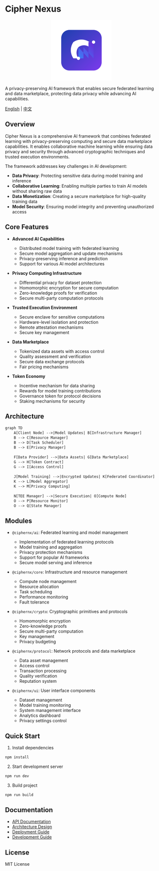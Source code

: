 # Cipher Nexus

<div align="center">
  <img src="docs/assets/logo.svg" width="200" height="200" alt="Cipher Nexus Logo">
</div>

A privacy-preserving AI framework that enables secure federated learning and data marketplace, protecting data privacy while advancing AI capabilities.

[English](README.md) | [中文](README_CN.md)

## Overview

Cipher Nexus is a comprehensive AI framework that combines federated learning with privacy-preserving computing and secure data marketplace capabilities. It enables collaborative machine learning while ensuring data privacy and security through advanced cryptographic techniques and trusted execution environments.

The framework addresses key challenges in AI development:
- **Data Privacy**: Protecting sensitive data during model training and inference
- **Collaborative Learning**: Enabling multiple parties to train AI models without sharing raw data
- **Data Monetization**: Creating a secure marketplace for high-quality training data
- **Model Security**: Ensuring model integrity and preventing unauthorized access

## Core Features

- **Advanced AI Capabilities**
  - Distributed model training with federated learning
  - Secure model aggregation and update mechanisms
  - Privacy-preserving inference and prediction
  - Support for various AI model architectures

- **Privacy Computing Infrastructure**
  - Differential privacy for dataset protection
  - Homomorphic encryption for secure computation
  - Zero-knowledge proofs for verification
  - Secure multi-party computation protocols

- **Trusted Execution Environment**
  - Secure enclave for sensitive computations
  - Hardware-level isolation and protection
  - Remote attestation mechanisms
  - Secure key management

- **Data Marketplace**
  - Tokenized data assets with access control
  - Quality assessment and verification
  - Secure data exchange protocols
  - Fair pricing mechanisms

- **Token Economy**
  - Incentive mechanism for data sharing
  - Rewards for model training contributions
  - Governance token for protocol decisions
  - Staking mechanisms for security

## Architecture

```mermaid
graph TD
    A[Client Node] -->|Model Updates| B[Infrastructure Manager]
    B --> C[Resource Manager]
    B --> D[Task Scheduler]
    B --> E[Privacy Manager]
    
    F[Data Provider] -->|Data Assets| G[Data Marketplace]
    G --> H[Token Contract]
    G --> I[Access Control]
    
    J[Model Training] -->|Encrypted Updates| K[Federated Coordinator]
    K --> L[Model Aggregator]
    K --> M[Privacy Computing]
    
    N[TEE Manager] -->|Secure Execution| O[Compute Node]
    O --> P[Resource Monitor]
    O --> Q[State Manager]
```

## Modules

- `@ciphernx/ai`: Federated learning and model management
  - Implementation of federated learning protocols
  - Model training and aggregation
  - Privacy protection mechanisms
  - Support for popular AI frameworks
  - Secure model serving and inference
  
- `@ciphernx/core`: Infrastructure and resource management
  - Compute node management
  - Resource allocation
  - Task scheduling
  - Performance monitoring
  - Fault tolerance
  
- `@ciphernx/crypto`: Cryptographic primitives and protocols
  - Homomorphic encryption
  - Zero-knowledge proofs
  - Secure multi-party computation
  - Key management
  - Privacy budgeting
  
- `@ciphernx/protocol`: Network protocols and data marketplace
  - Data asset management
  - Access control
  - Transaction processing
  - Quality verification
  - Reputation system
  
- `@ciphernx/ui`: User interface components
  - Dataset management
  - Model training monitoring
  - System management interface
  - Analytics dashboard
  - Privacy settings control

## Quick Start

1. Install dependencies
```bash
npm install
```

2. Start development server
```bash
npm run dev
```

3. Build project
```bash
npm run build
```

## Documentation

- [API Documentation](docs/API.md)
- [Architecture Design](docs/ARCHITECTURE.md)
- [Deployment Guide](docs/DEPLOYMENT.md)
- [Development Guide](docs/DEVELOPMENT.md)

## License

MIT License 